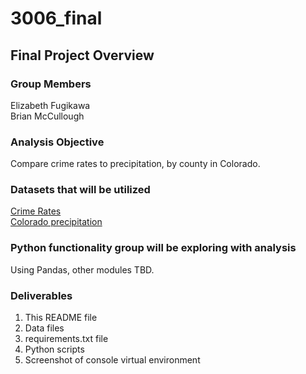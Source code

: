 # 3006_final
## Final Project Overview
### Group Members
<p> Elizabeth Fugikawa <br>
Brian McCullough </p>

### Analysis Objective
Compare crime rates to precipitation, by county in Colorado. 

### Datasets that will be utilized
[Crime Rates](https://data.colorado.gov/Public-Safety/Crimes-in-Colorado-1997-to-2015/6vnq-az4b) <br>
[Colorado precipitation](https://data.colorado.gov/Environment/Rain-Hail-and-Snow-in-Colorado-2015/mqid-8hv2) <br>

### Python functionality group will be exploring with analysis
Using Pandas, other modules TBD. 

### Deliverables
1. This README file
2. Data files
3. requirements.txt file
4. Python scripts
5. Screenshot of console virtual environment
